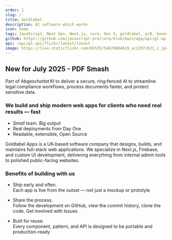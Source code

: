 ```yaml
---
order: 1
slug: /
title: Goldlabel
description: AI software which works
icon: home
tags: JavaScript, Next Gen, Next.js, core, Gen X, goldlabel, pr0, bouncer, AI Prompt Engineering, ChatGPT, OpenAI, Singularity, Frontend, Vanilla JS, TypeScript, React, Angular, Vue, Material UI, MUI, Flash, Server Side JavaScript, Node, Gatsby, NextJS, Headless CMS
github: https://github.com/javascript-pro/core/blob/main/app/api/gl-api/flickr/latest/update/route.ts
api: /api/gl-api/flickr/latest/latest
image: https://live.staticflickr.com/65535/54676004619_ac1207c621_c.jpg
---
```


## New for July 2025 - PDF Smash

Part of Abgeschottet KI to deliver a secure, ring‑fenced AI to streamline legal compliance workflows, process documents faster, and protect sensitive data.

### We build and ship modern web apps for clients who need real results — fast

- _Small_ team. _Big_ output
- Real deployments from Day One
- Readable, extensible, Open Source

Goldlabel Apps is a UK-based software company that designs, builds, and maintains full-stack web applications. We specialize in Next.js, Firebase, and custom UI development, delivering everything from internal admin tools to polished public-facing websites.

### Benefits of building with us

- Ship early and often.  
  Each app is live from the outset — not just a mockup or prototyle

- Share the process.  
  Follow the development on GitHub, view the commit history, clone the code. Get involved with Issues

- Built for reuse.  
  Every component, pattern, and API is designed to be portable and production-ready
